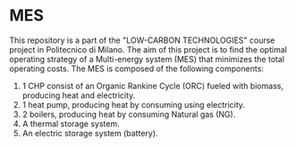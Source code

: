 # MES
This repository is a part of the "LOW-CARBON TECHNOLOGIES" course project in Politecnico di Milano. The aim of this project is to find the optimal operating strategy of a Multi-energy system (MES) that minimizes the total operating costs.
The MES is composed of the following components:
1. 1 CHP consist of an Organic Rankine Cycle (ORC) fueled with biomass, producing heat and electricity.
2. 1 heat pump, producing heat by consuming using electricity.
3. 2 boilers, producing heat by consuming Natural gas (NG).
4. A thermal storage system.
5. An electric storage system (battery). 
